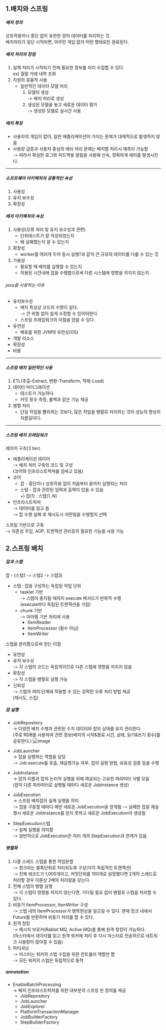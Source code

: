 1.배치와 스프링
--

##### 배치 정의
상호작용이나 중단 없이 유한한 양의 데이터를 처리하는 것.   
배치처리가 일단 시작되면, 아무런 개입 없이 어떤 형태로든 완료된다.

##### 배치 처리의 장점
1. 실제 처리가 시작되기 전에 필요한 정보를 미리 수집할 수 있다.  
ex) 월말 거래 내역 조회
2. 자원의 효율적 사용  
    * 일반적인 데이터 모델 처리
        1. 모델의 생성   
        -> 배치 처리로 생성
        2. 생성된 모델을 놓고 새로운 데이터 평가   
        -> 생성된 모델로 실시간 사용

##### 배치 특징
* 사용자의 개입이 없어, 일반 애플리케이션이 가지는 문제가 대체적으로 발생하지 않음
* 사용량 급증과 사용자 중심의 에러 처리 문제는 배치함 처리시 예측이 가능함   
    -> 따라서 확실한 로그와 피드백용 알림을 사용해 신속, 정확하게 에러를 발생시킨다.
    
---

##### 소프트웨어 아키텍처의 공통적인 속성
1. 사용성
2. 유지 보수성
3. 확장성

##### 배치 아키텍처의 속성
1. 사용성(오류 처리 및 유지 보수성과 관련)   
    * 단위테스트가 잘 작성되었는지
    * 왜 실패했는지 알 수 있는지
2. 확장성
    * worker를 여러개 두어 동시 실행?과 같이 큰 규모의 데이터를 다룰 수 있는 것
3. 가용성
    * 필요할 때 배치를 실행할 수 있는지
    * 허용된 시간내에 잡을 수행함으로써 다른 시스템에 영향을 끼치지 않는지
    
###### java를 사용하는 이유
* 유지보수성   
    * 배치 특성상 코드의 수명이 길다.   
    -> 큰 위험 없이 쉽게 수정할 수 있어야한다.   
    * 스프링 프레임워크의 이점을 얻을 수 있다.
* 유연성
    * 배포를 위한 JVM의 유연성(OS)
* 개발 리소스
* 확장성
* 비용

---
##### 스프링 배치 일반적인 사용
1. ETL(추출-Extract, 변환-Transform, 적재-Load)
2. 데이터 마이그레이션
    * 테스트가 가능하다.
    * 커밋 횟수 측정, 롤백과 같은 기능 제공
3. 병렬 처리
    * 단일 작업을 빨리하는 것보다, 많은 작업을 병렬로 처리하는 것이 성능의 향상의 지름길이다.
    
---
##### 스프링 배치 프레임워크
레이어 구조(3 tier)
* 애플리케이션 레이어   
    -> 배치 처리 구축의 코드 및 구성   
    (코어와 인프라스트럭쳐를 감싸고 있음)
* 코어   
    * 잡 - 중단이나 상호작용 없이 처음부터 끝까지 실행되는 처리
    * 스텝 - 잡과 관련된 입력과 출력이 있을 수 있음   
    +) 잡(1) : 스텝(1..N)
* 인프라스트럭처   
    -> 데이터를 읽고 씀   
    -> 잡 수행 실패 후 재시도시 어떤일을 수행할지 선택

스프링 기반으로 구축   
-> 의존성 주입, AOP, 트랜잭션 관리등의 필요한 기능을 사용 가능 


2.스프링 배치
--

##### 잡과 스텝
잡 - (스텝1 -> 스텝2 -> 스텝3)
* 스텝 : 잡을 구성하는 독립된 작업 단위
    * tasklet 기반   
    -> 스텝이 중지될 때까지 execute 메서드가 반복적 수행   
    (execute마다 독립된 트랜잭션을 가짐)
    * chunk 기반   
    -> 아이템 기반 처리에 사용   
        * ItemReader
        * ItemProcessor (필수 아님)
        * ItemWriter   

스텝을 분리함으로써 얻는 이점
* 유연성
* 유지 보수성   
-> 각 스텝의 코드는 독립적이므로 다른 스텝에 영향을 끼치지 않음
* 확장성   
-> 각 스텝을 병렬로 실행 가능
* 신뢰성   
-> 스텝의 여러 단계에 적용할 수 있는 강력한 오류 처리 방법 제공   
(재시도, 스킵)


##### 잡 실행

* JobRepository   
-> 다양한 배치 수행과 관련된 수치 데이터와 잡의 상태를 유지 관리한다.   
(주로 RDB를 사용하여 관련 정보(배치의 시작&종료 시간, 상태, 읽기&쓰기 횟수)를 공유한다.)
![image](https://godekdls.github.io/images/springbatch/batch-stereotypes.png)

* JobLauncher   
-> 잡을 실행하는 역할을 담당   
-> Job.execute를 호출, 재실행가능 여부, 잡의 실행 방법, 유효성 검증 등을 수행   
* JobInstance   
-> 잡의 이름과 잡의 논리적 실행을 위헤 제공되는 고유한 파라미터 식별 모음   
(잡이 다른 파라미터로 실행될 때마다 새로운 JobInstance 생성)
* JobExecution   
-> 스프링 배치잡의 실제 실행을 의미   
-> 잡을 구동할 때마다 매번 새로운 JobExecution을 얻게됨
-> 실패한 잡을 재실행시 새로운 JobInstance를 얻지 못하고 새로운 JobExecution이 생성됨
* StepExecution스텝   
-> 실제 실행을 의미함   
-> 일반적으로 JobExecution은 여러 개의 StepExecution과 관계가 있음

##### 병렬화
1. 다중 스레드 스텝을 통한 작업분할   
-> 청크라는 블록단위로 처리되도록 구성(각각 독립적인 트랜잭션)  
-> 전체 레코드가 1,000개이고, 커밋단위를 100개로 설정했다면 2개의 스레드로 처리할 경우 이론상 2배의 처리량을 갖는다.
2. 전체 스텝의 병렬 실행   
-> 각 스텝이 영향을 끼치지 않는다면, 기다릴 필요 없이 병렬로 스텝을 처리할 수 있다.
3. 비동기 ItemProcessor, ItemWriter 구성   
-> 스텝 내의 ItemProcessor가 병목현상을 일으킬 수 있다. 현재 청크 내에서 Future를 반환하며 비동기 처리를 할 수 있다.
4. 원격 청킹   
-> 메시지 브로커(Rabbit MQ, Active MQ)를 통해 원격 청킹이 가능하다.   
(마스터에서 데이터를 읽고 원격 워커에 처리 후 다시 마스터로 전송하므로 네트워크 사용량이 많아질 수 있음) 
5. 파티셔닝   
-> 마스터는 워커의 스텝 수집을 위한 컨트롤러 역할만 함   
-> 모든 워커의 스텝은 독립적으로 동작

##### annotation
* EnableBatchProcessing   
    -> 배치 인프라스트럭처를 위한 대부분의 스프링 빈 정의를 제공
    * JobRepository
    * JobLauncher
    * JobExplorer
    * PlatformTransactionManager
    * JobBuilderFactory
    * StepBuilderFactory